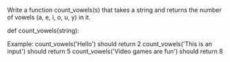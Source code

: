 Write a function count_vowels(s) that takes a string and returns the number of vowels (a, e, i, o, u, y) in it.

def count_vowels(string):

Example: count_vowels('Hello') should return 2 count_vowels('This is an input') should return 5 count_vowels('Video games are fun') should return 8

